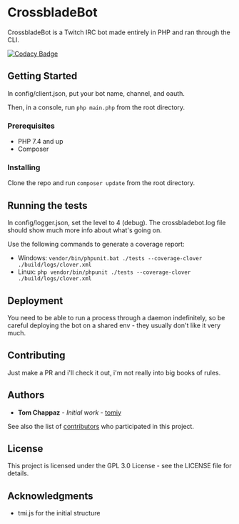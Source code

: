 # CrossbladeBot

CrossbladeBot is a Twitch IRC bot made entirely in PHP and ran through the CLI.

[![Codacy Badge](https://api.codacy.com/project/badge/Grade/7250d9320e854606aafad47384d67263)](https://www.codacy.com/manual/tomiy/crossbladebot?utm_source=github.com&amp;utm_medium=referral&amp;utm_content=tomiy/crossbladebot&amp;utm_campaign=Badge_Grade)

## Getting Started

In config/client.json, put your bot name, channel, and oauth.

Then, in a console, run `php main.php` from the root directory.

### Prerequisites

*   PHP 7.4 and up
*   Composer

### Installing

Clone the repo and run `composer update` from the root directory.

## Running the tests

In config/logger.json, set the level to 4 (debug). The crossbladebot.log file should show much more info about what's going on.

Use the following commands to generate a coverage report:

*   Windows: `vendor/bin/phpunit.bat ./tests --coverage-clover ./build/logs/clover.xml`
*   Linux: `php vendor/bin/phpunit ./tests --coverage-clover ./build/logs/clover.xml`

## Deployment

You need to be able to run a process through a daemon indefinitely, so be careful deploying the bot on a shared env - they usually don't like it very much.

## Contributing

Just make a PR and i'll check it out, i'm not really into big books of rules.

## Authors

*   **Tom Chappaz** - *Initial work* - [tomiy](https://github.com/tomiy)

See also the list of [contributors](https://github.com/tomiy/crossbladebot/contributors) who participated in this project.

## License

This project is licensed under the GPL 3.0 License - see the LICENSE file for details.

## Acknowledgments

*   tmi.js for the initial structure
